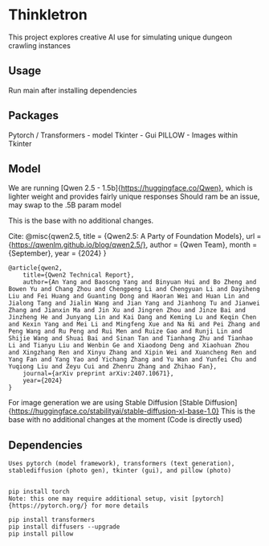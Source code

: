 # Thinkletron
This project explores creative AI use for simulating unique dungeon crawling instances

## Usage
Run main after installing dependencies

## Packages
Pytorch / Transformers - model
Tkinter - Gui
PILLOW - Images within Tkinter

## Model
We are running [Qwen 2.5 - 1.5b]{https://huggingface.co/Qwen}, which is lighter weight and provides fairly unique responses
    Should ram be an issue, may swap to the .5B param model

This is the base with no additional changes.

Cite: 
    @misc{qwen2.5,
        title = {Qwen2.5: A Party of Foundation Models},
        url = {https://qwenlm.github.io/blog/qwen2.5/},
        author = {Qwen Team},
        month = {September},
        year = {2024}
    }

    @article{qwen2,
        title={Qwen2 Technical Report}, 
        author={An Yang and Baosong Yang and Binyuan Hui and Bo Zheng and Bowen Yu and Chang Zhou and Chengpeng Li and Chengyuan Li and Dayiheng Liu and Fei Huang and Guanting Dong and Haoran Wei and Huan Lin and Jialong Tang and Jialin Wang and Jian Yang and Jianhong Tu and Jianwei Zhang and Jianxin Ma and Jin Xu and Jingren Zhou and Jinze Bai and Jinzheng He and Junyang Lin and Kai Dang and Keming Lu and Keqin Chen and Kexin Yang and Mei Li and Mingfeng Xue and Na Ni and Pei Zhang and Peng Wang and Ru Peng and Rui Men and Ruize Gao and Runji Lin and Shijie Wang and Shuai Bai and Sinan Tan and Tianhang Zhu and Tianhao Li and Tianyu Liu and Wenbin Ge and Xiaodong Deng and Xiaohuan Zhou and Xingzhang Ren and Xinyu Zhang and Xipin Wei and Xuancheng Ren and Yang Fan and Yang Yao and Yichang Zhang and Yu Wan and Yunfei Chu and Yuqiong Liu and Zeyu Cui and Zhenru Zhang and Zhihao Fan},
        journal={arXiv preprint arXiv:2407.10671},
        year={2024}
    }

For image generation we are using Stable Diffusion
    [Stable Diffusion]{https://huggingface.co/stabilityai/stable-diffusion-xl-base-1.0}
    This is the base with no additional changes at the moment (Code is directly used)

## Dependencies
    Uses pytorch (model framework), transformers (text generation), stablediffusion (photo gen), tkinter (gui), and pillow (photo)


    pip install torch 
    Note: this one may require additional setup, visit [pytorch]{https://pytorch.org/} for more details

    pip install transformers
    pip install diffusers --upgrade
    pip install pillow